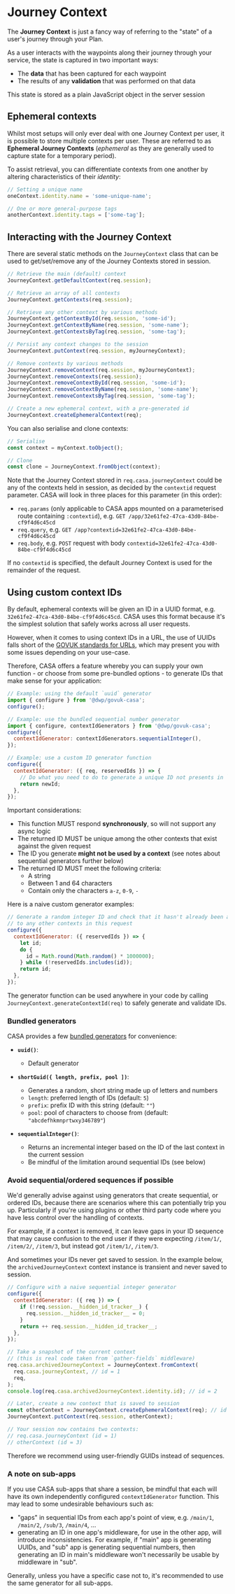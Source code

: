 # Journey Context

The **Journey Context** is just a fancy way of referring to the "state" of a user's journey through your Plan.

As a user interacts with the waypoints along their journey through your service, the state is captured in two important ways:

* The **data** that has been captured for each waypoint
* The results of any **validation** that was performed on that data

This state is stored as a plain JavaScript object in the server session

## Ephemeral contexts

Whilst most setups will only ever deal with one Journey Context per user, it is possible to store multiple contexts per user. These are referred to as **Ephemeral Journey Contexts** (_ephemeral_ as they are generally used to capture state for a temporary period).

To assist retrieval, you can differentiate contexts from one another by altering characteristics of their _identity_:

```javascript
// Setting a unique name
oneContext.identity.name = 'some-unique-name';

// One or more general-purpose tags
anotherContext.identity.tags = ['some-tag'];
```

## Interacting with the Journey Context

There are several static methods on the `JourneyContext` class that can be used to get/set/remove any of the Journey Contexts stored in session.

```javascript
// Retrieve the main (default) context
JourneyContext.getDefaultContext(req.session);

// Retrieve an array of all contexts
JourneyContext.getContexts(req.session);

// Retrieve any other context by various methods
JourneyContext.getContextById(req.session, 'some-id');
JourneyContext.getContextByName(req.session, 'some-name');
JourneyContext.getContextsByTag(req.session, 'some-tag');

// Persist any context changes to the session
JourneyContext.putContext(req.session, myJourneyContext);

// Remove contexts by various methods
JourneyContext.removeContext(req.session, myJourneyContext);
JourneyContext.removeContexts(req.session);
JourneyContext.removeContextById(req.session, 'some-id');
JourneyContext.removeContextByName(req.session, 'some-name');
JourneyContext.removeContextsByTag(req.session, 'some-tag');

// Create a new ephemeral context, with a pre-generated id
JourneyContext.createEphemeralContext(req);
```

You can also serialise and clone contexts:

```javascript
// Serialise
const context = myContext.toObject();

// Clone
const clone = JourneyContext.fromObject(context);
```

Note that the Journey Context stored in `req.casa.journeyContext` could be any of the contexts held in session, as decided by the `contextid` request parameter. CASA will look in three places for this parameter (in this order):

* `req.params` (only applicable to CASA apps mounted on a parameterised route containing `:contextid`), e.g. `GET /app/32e61fe2-47ca-43d0-84be-cf9f4d6c45cd`
* `req.query`, e.g. `GET /app?contextid=32e61fe2-47ca-43d0-84be-cf9f4d6c45cd`
* `req.body`, e.g. `POST` request with body `contextid=32e61fe2-47ca-43d0-84be-cf9f4d6c45cd`

If no `contextid` is specified, the default Journey Context is used for the remainder of the request.

## Using custom context IDs

By default, ephemeral contexts will be given an ID in a UUID format, e.g. `32e61fe2-47ca-43d0-84be-cf9f4d6c45cd`. CASA uses this format because it's the simplest solution that safely works across all user requests.

However, when it comes to using context IDs in a URL, the use of UUIDs falls short of the [GOVUK standards for URLs](https://www.gov.uk/guidance/content-design/url-standards-for-gov-uk), which may present you with some issues depending on your use-case.

Therefore, CASA offers a feature whereby you can supply your own function - or choose from some pre-bundled options - to generate IDs that make sense for your application:

```javascript
// Example: using the default `uuid` generator
import { configure } from '@dwp/govuk-casa';
configure();

// Example: use the bundled sequential number generator
import { configure, contextIdGenerators } from '@dwp/govuk-casa';
configure({
  contextIdGenerator: contextIdGenerators.sequentialInteger(),
});

// Example: use a custom ID generator function
configure({
  contextIdGenerator: ({ req, reservedIds }) => {
    // Do what you need to do to generate a unique ID not presents in `reservedIds`
    return newId;
  },
});
```

Important considerations:

* This function MUST respond **synchronously**, so will not support any async logic
* The returned ID MUST be unique among the other contexts that exist against the given request
* The ID you generate **might not be used by a context** (see notes about sequential generators further below)
* The returned ID MUST meet the following criteria:
  * A string
  * Between 1 and 64 characters
  * Contain only the characters `a-z`, `0-9`, `-`

Here is a naive custom generator examples:

```javascript
// Generate a random integer ID and check that it hasn't already been assigned
// to any other contexts in this request
configure({
  contextIdGenerator: ({ reservedIds }) => {
    let id;
    do {
      id = Math.round(Math.random() * 1000000);
    } while (!reservedIds.includes(id));
    return id;
  },
});
```

The generator function can be used anywhere in your code by calling `JourneyContext.generateContextId(req)` to safely generate and validate IDs.

### Bundled generators

CASA provides a few [bundled generators](../src/lib/context-id-generators.js) for convenience:

* **`uuid()`**:
  * Default generator

* **`shortGuid({ length, prefix, pool ])`**:
  * Generates a random, short string made up of letters and numbers
  * `length`: preferred length of IDs (default: `5`)
  * `prefix`: prefix ID with this string (default: `""`)
  * `pool`: pool of characters to choose from (default: `"abcdefhkmnprtwxy346789"`)

* **`sequentialInteger()`**:
  * Returns an incremental integer based on the ID of the last context in the current session
  * Be mindful of the limitation around sequential IDs (see below)

### Avoid sequential/ordered sequences if possible

We'd generally advise against using generators that create sequential, or ordered IDs, because there are scenarios where this can potentially trip you up. Particularly if you're using plugins or other third party code where you have less control over the handling of contexts.

For example, if a context is removed, it can leave gaps in your ID sequence that may cause confusion to the end user if they were expecting `/item/1/`, `/item/2/`, `/item/3`, but instead got `/item/1/`, `/item/3`.

And sometimes your IDs never get saved to session. In the example below, the `archivedJourneyContext` context instance is transient and never saved to session.

```javascript
// Configure with a naive sequential integer generator
configure({
  contextIdGenerator: ({ req }) => {
    if (!req.session.__hidden_id_tracker__) {
      req.session.__hidden_id_tracker__ = 0;
    }
    return ++ req.session.__hidden_id_tracker__;
  },
});

// Take a snapshot of the current context
// (this is real code taken from `gather-fields` middleware)
req.casa.archivedJourneyContext = JourneyContext.fromContext(
  req.casa.journeyContext, // id = 1
  req,
);
console.log(req.casa.archivedJourneyContext.identity.id); // id = 2

// Later, create a new context that is saved to session
const otherContext = JourneyContext.createEphemeralContext(req); // id = 3
JourneyContext.putContext(req.session, otherContext);

// Your session now contains two contexts:
// req.casa.journeyContext (id = 1)
// otherContext (id = 3)
```

Therefore we recommend using user-friendly GUIDs instead of sequences.

### A note on sub-apps

If you use CASA sub-apps that share a session, be mindful that each will have its own independently configured `contextIdGenerator` function. This may lead to some undesirable behaviours such as:

* "gaps" in sequential IDs from each app's point of view, e.g. `/main/1`, `/main/2`, `/sub/3`, `/main/4`, ...
* generating an ID in one app's middleware, for use in the other app, will introduce inconsistencies. For example, if "main" app is generating UUIDs, and "sub" app is generating sequential numbers, then generating an ID in main's middleware won't necessarily be usable by middleware in "sub".

Generally, unless you have a specific case not to, it's recommended to use the same generator for all sub-apps.
